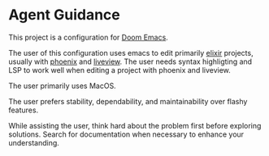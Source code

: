 # Agent Guidance

This project is a configuration for [Doom Emacs](https://github.com/doomemacs/doomemacs).

The user of this configuration uses emacs to edit primarily [elixir](https://elixir-lang.org/) projects, usually with [phoenix](https://www.phoenixframework.org/) and [liveview](https://hexdocs.pm/phoenix_live_view/Phoenix.LiveView.html). The user needs syntax highligting and LSP to work well when editing a project with phoenix and liveview.

The user primarily uses MacOS.

The user prefers stability, dependability, and maintainability over flashy features.

While assisting the user, think hard about the problem first before exploring solutions. Search for documentation when necessary to enhance your understanding.
